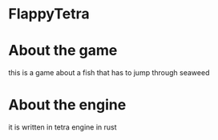 # FlappyTetra

# About the game
this is a game about a fish that has to jump through seaweed

# About the engine

it is written in tetra engine in rust
